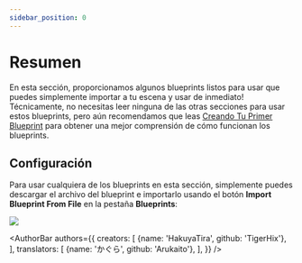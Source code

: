 ```yaml
---
sidebar_position: 0
---
```


# Resumen

En esta sección, proporcionamos algunos blueprints listos para usar que puedes simplemente importar a tu escena y usar de inmediato! Técnicamente, no necesitas leer ninguna de las otras secciones para usar estos blueprints, pero aún recomendamos que leas [Creando Tu Primer Blueprint](../understanding-blueprints) para obtener una mejor comprensión de cómo funcionan los blueprints.

## Configuración

Para usar cualquiera de los blueprints en esta sección, simplemente puedes descargar el archivo del blueprint e importarlo usando el botón **Import Blueprint From File** en la pestaña **Blueprints**:

![](/doc-img/en-blueprint-templates-1.png)

<AuthorBar authors={{
  creators: [
    {name: 'HakuyaTira', github: 'TigerHix'},
  ],
  translators: [
    {name: 'かぐら', github: 'Arukaito'},
  ],
}} />

